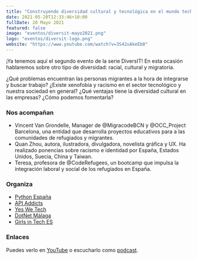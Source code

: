 ```yaml
---
title: "Construyendo diversidad cultural y tecnológica en el mundo tech"
date: 2021-05-20T12:33:46+10:00
fullDate: 20 Mayo 2021
featured: false
image: "eventos/diversit-mayo2021.png"
logo: "eventos/diversit-logo.png"
website: "https://www.youtube.com/watch?v=3S42uAkeEb0"
---
```


¡Ya tenemos aquí el segundo evento de la serie DiversIT! En esta ocasión hablaremos sobre otro tipo de diversidad: racial, cultural y migratoria. 

¿Qué problemas encuentran las personas migrantes a la hora de integrarse y buscar trabajo? ¿Existe xenofobia y racismo en el sector tecnológico y nuestra sociedad en general? ¿Qué ventajas tiene la diversidad cultural en las empresas? ¿Cómo podemos fomentarla?

### Nos acompañan
- Vincent Van Grondelle, Manager de @MigracodeBCN y @OCC_Project Barcelona, una entidad que desarrolla proyectos educativos para a las comunidades de refugiados y migrantes.
- Quan Zhou, autora, ilustradora, divulgadora, novelista gráfica y UX. Ha realizado ponencias sobre racismo e identidad por España, Estados Unidos, Suecia, China y Taiwan.
- Teresa, profesora de @CodeRefugees, un bootcamp que impulsa la integración laboral y social de los refugiados en España.

### Organiza
- [Python España](https://www.es.python.org/)
- [API Addicts](https://apiaddicts.org/en_GB/) 
- [Yes We Tech](https://yeswetech.org/)
- [DotNet Málaga](https://dotnetmalaga.es/) 
- [Girls in Tech ES](https://spain.girlsintech.org/)

### Enlaces
Puedes verlo en [YouTube](https://www.youtube.com/watch?v=3S42uAkeEb0) o escucharlo como [podcast](https://anchor.fm/diversit6/episodes/Construyendo-diversidad-cultural-y-migratoria-en-el-mundo-tech-mesa-redonda-e11ob17).